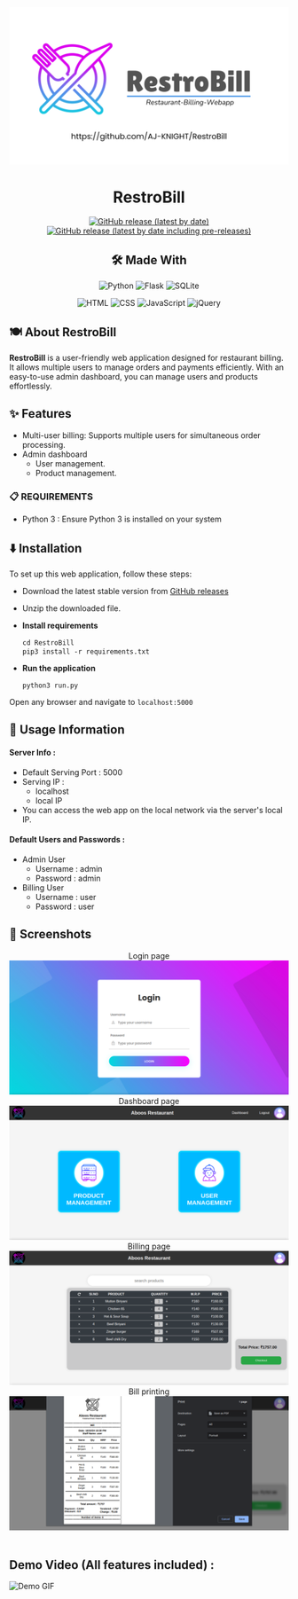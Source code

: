 <div align="center">

[![banner](https://raw.githubusercontent.com/AJ-KNIGHT/RestroBill/refs/heads/main/doc/banner.png)](https://github.com/AJ-KNIGHT/RestroBill)


# RestroBill

[![GitHub release (latest by date)](https://img.shields.io/github/v/release/AJ-KNIGHT/RestroBill?color=black&label=Stable&logo=github)](https://github.com/AJ-KNIGHT/RestroBill/releases/latest/)
[![GitHub release (latest by date including pre-releases)](https://img.shields.io/github/v/release/AJ-KNIGHT/RestroBill?include_prereleases&label=Preview&logo=Github)](https://github.com/AJ-KNIGHT/RestroBill/releases/)


## 🛠️ Made With
![Python](https://img.shields.io/badge/Python-3776AB?style=for-the-badge&logo=python&logoColor=white)
![Flask](https://img.shields.io/badge/Flask-000000?style=for-the-badge&logo=flask&logoColor=white)
![SQLite](https://img.shields.io/badge/SQLite-003B57?style=for-the-badge&logo=sqlite&logoColor=white)

![HTML](https://img.shields.io/badge/HTML5-E34F26?style=for-the-badge&logo=html5&logoColor=white)
![CSS](https://img.shields.io/badge/CSS3-1572B6?style=for-the-badge&logo=css3&logoColor=white)
![JavaScript](https://img.shields.io/badge/JavaScript-F7DF1E?style=for-the-badge&logo=javascript&logoColor=black)
![jQuery](https://img.shields.io/badge/jQuery-0769AD?style=for-the-badge&logo=jquery&logoColor=white)

</div>


## 🍽️ About RestroBill

<b>RestroBill</b> is a user-friendly web application designed for restaurant billing. It allows multiple users to manage orders and payments efficiently. With an easy-to-use admin dashboard, you can manage users and products effortlessly.


## ✨ Features

- Multi-user billing: Supports multiple users for simultaneous order processing.
- Admin dashboard
    - User management.
    - Product management.


### 📋 REQUIREMENTS
- Python 3 : Ensure Python 3 is installed on your system


## ⬇️ Installation
To set up this web application, follow these steps:
- Download the latest stable version from [GitHub releases](https://github.com/AJ-KNIGHT/RestroBill/releases/latest)

- Unzip the downloaded file.

- __Install requirements__
    ```
    cd RestroBill
    pip3 install -r requirements.txt
    ```

- __Run the application__
    ```
    python3 run.py
    ```
Open any browser and navigate to `localhost:5000`


## 📖 Usage Information
#### Server Info :
- Default Serving Port : 5000
- Serving IP :
    - localhost
    - local IP
- You can access the web app on the local network via the server's local IP.

#### Default Users and Passwords :
- Admin User
   - Username : admin
   - Password : admin
- Billing User
   - Username : user
   - Password : user


## 📱 Screenshots

<div align="center">
<div>
Login page
<img src="https://raw.githubusercontent.com/AJ-KNIGHT/RestroBill/refs/heads/main/code/backend/main/v1/demo-files/screenshots/login.png" />
Dashboard page
<img src="https://raw.githubusercontent.com/AJ-KNIGHT/RestroBill/refs/heads/main/code/backend/main/v1/demo-files/screenshots/dash.png" />
Billing page
<img src="https://raw.githubusercontent.com/AJ-KNIGHT/RestroBill/refs/heads/main/code/backend/main/v1/demo-files/screenshots/billing.png" />
Bill printing
<img src="https://raw.githubusercontent.com/AJ-KNIGHT/RestroBill/refs/heads/main/code/backend/main/v1/demo-files/screenshots/bill.png" />
</div>
</div>

<br>


## Demo Video (All features included) :

![Demo GIF](https://raw.githubusercontent.com/AJ-KNIGHT/RestroBill/refs/heads/main/code/backend/main/v1/demo-files/demo.gif)

